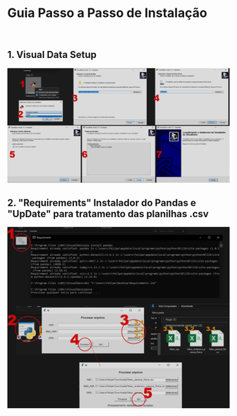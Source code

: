 <h1> Guia Passo a Passo de Instalação </h1><br>

## 1. Visual Data Setup

<img src="https://github.com/fcostafelipe/PI-SPCBrasil-2020/blob/master/install_1.jpg" alt="passoapassoisntalacao"></a>

## 2. "Requirements" Instalador do Pandas e "UpDate" para tratamento das planilhas .csv

<img src="https://github.com/fcostafelipe/PI-SPCBrasil-2020/blob/master/install_requirements_update.jpg" alt="passoapassoisntalacao"></a>
